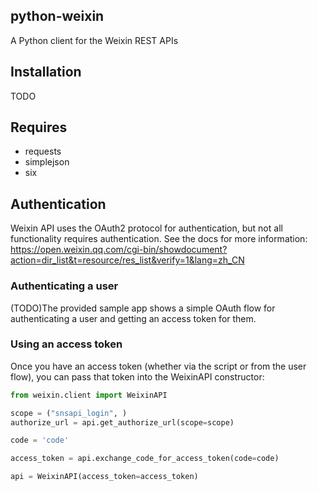 python-weixin
-----
A Python client for the Weixin REST APIs

Installation
-----
TODO

Requires
-----
* requests
* simplejson
* six


Authentication
-----
Weixin API uses the OAuth2 protocol for authentication, but not all functionality requires authentication.
See the docs for more information: https://open.weixin.qq.com/cgi-bin/showdocument?action=dir_list&t=resource/res_list&verify=1&lang=zh_CN


### Authenticating a user
(TODO)The provided sample app shows a simple OAuth flow for authenticating a user and getting an access token for them.


### Using an access token
Once you have an access token (whether via the script or from the user flow), you can  pass that token into the WeixinAPI constructor:

``` python
from weixin.client import WeixinAPI

scope = ("snsapi_login", )
authorize_url = api.get_authorize_url(scope=scope)

code = 'code'

access_token = api.exchange_code_for_access_token(code=code)

api = WeixinAPI(access_token=access_token)
```

